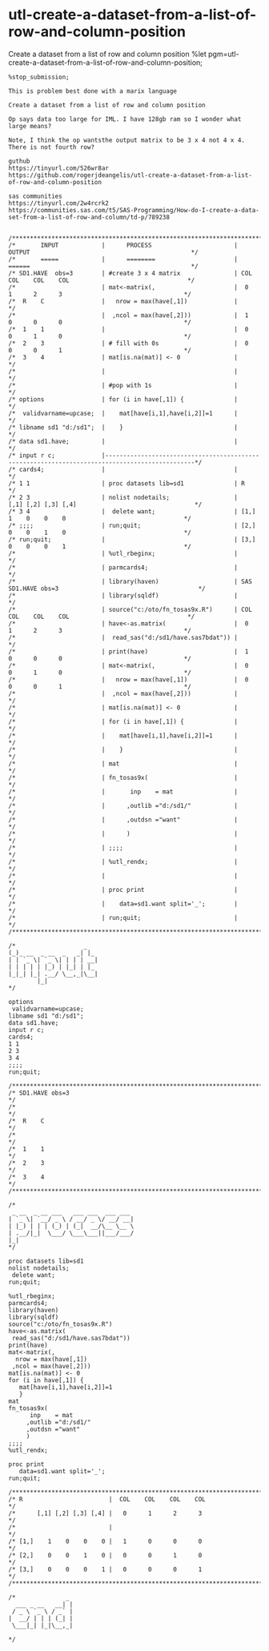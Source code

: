 # utl-create-a-dataset-from-a-list-of-row-and-column-position
Create a dataset from a list of row and column position
    %let pgm=utl-create-a-dataset-from-a-list-of-row-and-column-position;

    %stop_submission;

    This is problem best done with a marix language

    Create a dataset from a list of row and column position

    Op says data too large for IML. I have 128gb ram so I wonder what large means?

    Note, I think the op wantsthe output matrix to be 3 x 4 not 4 x 4.
    There is not fourth row?

    guthub
    https://tinyurl.com/526wr8ar
    https://github.com/rogerjdeangelis/utl-create-a-dataset-from-a-list-of-row-and-column-position

    sas communities
    https://tinyurl.com/2w4rcrk2
    https://communities.sas.com/t5/SAS-Programming/How-do-I-create-a-data-set-from-a-list-of-row-and-column/td-p/789238


    /**************************************************************************************************************************/
    /*       INPUT            |      PROCESS                       |       OUTPUT                                             */
    /*       =====            |      ========                      |       ======                                             */
    /* SD1.HAVE  obs=3        | #create 3 x 4 matrix               | COL    COL    COL    COL                                 */
    /*                        | mat<-matrix(,                      |  0      1      2      3                                  */
    /*  R    C                |   nrow = max(have[,1])             |                                                          */
    /*                        |  ,ncol = max(have[,2]))            |  1      0      0      0                                  */
    /*  1    1                |                                    |  0      0      1      0                                  */
    /*  2    3                | # fill with 0s                     |  0      0      0      1                                  */
    /*  3    4                | mat[is.na(mat)] <- 0               |                                                          */
    /*                        |                                    |                                                          */
    /*                        | #pop with 1s                       |                                                          */
    /* options                | for (i in have[,1]) {              |                                                          */
    /*  validvarname=upcase;  |    mat[have[i,1],have[i,2]]=1      |                                                          */
    /* libname sd1 "d:/sd1";  |    }                               |                                                          */
    /* data sd1.have;         |                                    |                                                          */
    /* input r c;             |-----------------------------------------------------------------------------------------------*/
    /* cards4;                |                                    |                                                          */
    /* 1 1                    | proc datasets lib=sd1              | R                                                        */
    /* 2 3                    | nolist nodetails;                  |      [,1] [,2] [,3] [,4]                                 */
    /* 3 4                    |  delete want;                      | [1,]    1    0    0    0                                 */
    /* ;;;;                   | run;quit;                          | [2,]    0    0    1    0                                 */
    /* run;quit;              |                                    | [3,]    0    0    0    1                                 */
    /*                        | %utl_rbeginx;                      |                                                          */
    /*                        | parmcards4;                        |                                                          */
    /*                        | library(haven)                     | SAS SD1.HAVE obs=3                                       */
    /*                        | library(sqldf)                     |                                                          */
    /*                        | source("c:/oto/fn_tosas9x.R")      | COL    COL    COL    COL                                 */
    /*                        | have<-as.matrix(                   |  0      1      2      3                                  */
    /*                        |  read_sas("d:/sd1/have.sas7bdat")) |                                                          */
    /*                        | print(have)                        |  1      0      0      0                                  */
    /*                        | mat<-matrix(,                      |  0      0      1      0                                  */
    /*                        |   nrow = max(have[,1])             |  0      0      0      1                                  */
    /*                        |  ,ncol = max(have[,2]))            |                                                          */
    /*                        | mat[is.na(mat)] <- 0               |                                                          */
    /*                        | for (i in have[,1]) {              |                                                          */
    /*                        |    mat[have[i,1],have[i,2]]=1      |                                                          */
    /*                        |    }                               |                                                          */
    /*                        | mat                                |                                                          */
    /*                        | fn_tosas9x(                        |                                                          */
    /*                        |       inp    = mat                 |                                                          */
    /*                        |      ,outlib ="d:/sd1/"            |                                                          */
    /*                        |      ,outdsn ="want"               |                                                          */
    /*                        |      )                             |                                                          */
    /*                        | ;;;;                               |                                                          */
    /*                        | %utl_rendx;                        |                                                          */
    /*                        |                                    |                                                          */
    /*                        | proc print                         |                                                          */
    /*                        |    data=sd1.want split='_';        |                                                          */
    /*                        | run;quit;                          |                                                          */
    /**************************************************************************************************************************/

    /*                   _
    (_)_ __  _ __  _   _| |_
    | | `_ \| `_ \| | | | __|
    | | | | | |_) | |_| | |_
    |_|_| |_| .__/ \__,_|\__|
            |_|
    */

    options
     validvarname=upcase;
    libname sd1 "d:/sd1";
    data sd1.have;
    input r c;
    cards4;
    1 1
    2 3
    3 4
    ;;;;
    run;quit;

    /**************************************************************************************************************************/
    /* SD1.HAVE obs=3                                                                                                         */
    /*                                                                                                                        */
    /*  R    C                                                                                                                */
    /*                                                                                                                        */
    /*  1    1                                                                                                                */
    /*  2    3                                                                                                                */
    /*  3    4                                                                                                                */
    /**************************************************************************************************************************/

    /*
     _ __  _ __ ___   ___ ___  ___ ___
    | `_ \| `__/ _ \ / __/ _ \/ __/ __|
    | |_) | | | (_) | (_|  __/\__ \__ \
    | .__/|_|  \___/ \___\___||___/___/
    |_|
    */

    proc datasets lib=sd1
    nolist nodetails;
     delete want;
    run;quit;

    %utl_rbeginx;
    parmcards4;
    library(haven)
    library(sqldf)
    source("c:/oto/fn_tosas9x.R")
    have<-as.matrix(
     read_sas("d:/sd1/have.sas7bdat"))
    print(have)
    mat<-matrix(,
      nrow = max(have[,1])
     ,ncol = max(have[,2]))
    mat[is.na(mat)] <- 0
    for (i in have[,1]) {
       mat[have[i,1],have[i,2]]=1
       }
    mat
    fn_tosas9x(
          inp    = mat
         ,outlib ="d:/sd1/"
         ,outdsn ="want"
         )
    ;;;;
    %utl_rendx;

    proc print
       data=sd1.want split='_';
    run;quit;

    /**************************************************************************************************************************/
    /* R                        |  COL    COL    COL    COL                                                                   */
    /*      [,1] [,2] [,3] [,4] |   0      1      2      3                                                                    */
    /*                          |                                                                                             */
    /* [1,]    1    0    0    0 |   1      0      0      0                                                                    */
    /* [2,]    0    0    1    0 |   0      0      1      0                                                                    */
    /* [3,]    0    0    0    1 |   0      0      0      1                                                                    */
    /**************************************************************************************************************************/

    /*              _
      ___ _ __   __| |
     / _ \ `_ \ / _` |
    |  __/ | | | (_| |
     \___|_| |_|\__,_|

    */
